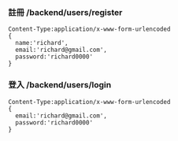 ### 註冊 /backend/users/register

```
Content-Type:application/x-www-form-urlencoded
{
  name:'richard',
  email:'richard@gmail.com',
  password:'richard0000'
}
```

### 登入 /backend/users/login

```
Content-Type:application/x-www-form-urlencoded
{
  email:'richard@gmail.com',
  password:'richard0000'
}
```